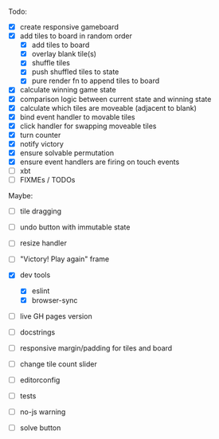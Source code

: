 Todo:

- [x] create responsive gameboard
- [x] add tiles to board in random order
  - [x] add tiles to board
  - [x] overlay blank tile(s)
  - [x] shuffle tiles
  - [x] push shuffled tiles to state
  - [x] pure render fn to append tiles to board
- [x] calculate winning game state
- [x] comparison logic between current state and winning state
- [x] calculate which tiles are moveable (adjacent to blank)
- [x] bind event handler to movable tiles
- [x] click handler for swapping moveable tiles
- [x] turn counter
- [x] notify victory
- [x] ensure solvable permutation
- [x] ensure event handlers are firing on touch events
- [ ] xbt
- [ ] FIXMEs / TODOs

Maybe:

- [ ] tile dragging
- [ ] undo button with immutable state
- [ ] resize handler
- [ ] "Victory! Play again" frame

- [x] dev tools
  - [x] eslint
  - [x] browser-sync
- [ ] live GH pages version
- [ ] docstrings
- [ ] responsive margin/padding for tiles and board
- [ ] change tile count slider
- [ ] editorconfig
- [ ] tests
- [ ] no-js warning
- [ ] solve button
